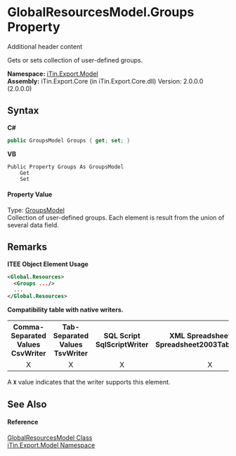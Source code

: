 # GlobalResourcesModel.Groups Property 
Additional header content 

Gets or sets collection of user-defined groups.

**Namespace:**&nbsp;<a href="N_iTin_Export_Model">iTin.Export.Model</a><br />**Assembly:**&nbsp;iTin.Export.Core (in iTin.Export.Core.dll) Version: 2.0.0.0 (2.0.0.0)

## Syntax

**C#**<br />
``` C#
public GroupsModel Groups { get; set; }
```

**VB**<br />
``` VB
Public Property Groups As GroupsModel
	Get
	Set
```


#### Property Value
Type: <a href="T_iTin_Export_Model_GroupsModel">GroupsModel</a><br />Collection of user-defined groups. Each element is result from the union of several data field.

## Remarks

**ITEE Object Element Usage**<br />
``` XML
<Global.Resources>
  <Groups .../>
  ...
</Global.Resources>
```


<strong>Compatibility table with native writers.</strong><table><tr><th>Comma-Separated Values<br />CsvWriter</th><th>Tab-Separated Values<br />TsvWriter</th><th>SQL Script<br />SqlScriptWriter</th><th>XML Spreadsheet 2003<br />Spreadsheet2003TabularWriter</th></tr><tr><td align="center">X</td><td align="center">X</td><td align="center">X</td><td align="center">X</td></tr></table> A <strong>`X`</strong> value indicates that the writer supports this element.


## See Also


#### Reference
<a href="T_iTin_Export_Model_GlobalResourcesModel">GlobalResourcesModel Class</a><br /><a href="N_iTin_Export_Model">iTin.Export.Model Namespace</a><br />